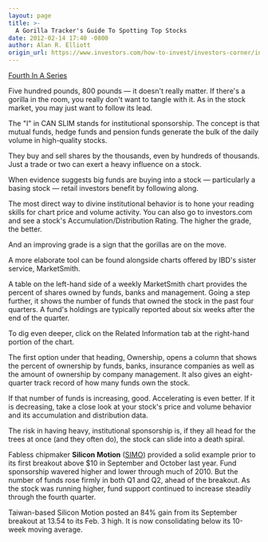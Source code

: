 ```yaml
---
layout: page
title: >-
  A Gorilla Tracker's Guide To Spotting Top Stocks
date: 2012-02-14 17:40 -0800
author: Alan R. Elliott
origin_url: https://www.investors.com/how-to-invest/investors-corner/invest-in-stocks-by-tracking-fund-behavior
---
```





[Fourth In A Series](http://investors.com/meetbigmoney)


Five hundred pounds, 800 pounds — it doesn't really matter. If there's a gorilla in the room, you really don't want to tangle with it. As in the stock market, you may just want to follow its lead.


The "I" in CAN SLIM stands for institutional sponsorship. The concept is that mutual funds, hedge funds and pension funds generate the bulk of the daily volume in high-quality stocks.


They buy and sell shares by the thousands, even by hundreds of thousands. Just a trade or two can exert a heavy influence on a stock.


When evidence suggests big funds are buying into a stock — particularly a basing stock — retail investors benefit by following along.


The most direct way to divine institutional behavior is to hone your reading skills for chart price and volume activity. You can also go to investors.com and see a stock's Accumulation/Distribution Rating. The higher the grade, the better.


And an improving grade is a sign that the gorillas are on the move.


A more elaborate tool can be found alongside charts offered by IBD's sister service, MarketSmith.


A table on the left-hand side of a weekly MarketSmith chart provides the percent of shares owned by funds, banks and management. Going a step further, it shows the number of funds that owned the stock in the past four quarters. A fund's holdings are typically reported about six weeks after the end of the quarter.


To dig even deeper, click on the Related Information tab at the right-hand portion of the chart.


The first option under that heading, Ownership, opens a column that shows the percent of ownership by funds, banks, insurance companies as well as the amount of ownership by company management. It also gives an eight-quarter track record of how many funds own the stock.


If that number of funds is increasing, good. Accelerating is even better. If it is decreasing, take a close look at your stock's price and volume behavior and its accumulation and distribution data.


The risk in having heavy, institutional sponsorship is, if they all head for the trees at once (and they often do), the stock can slide into a death spiral.


Fabless chipmaker **Silicon Motion** ([SIMO](https://research.investors.com/quote.aspx?symbol=SIMO)) provided a solid example prior to its first breakout above \$10 in September and October last year. Fund sponsorship wavered higher and lower through much of 2010. But the number of funds rose firmly in both Q1 and Q2, ahead of the breakout. As the stock was running higher, fund support continued to increase steadily through the fourth quarter.


Taiwan-based Silicon Motion posted an 84% gain from its September breakout at 13.54 to its Feb. 3 high. It is now consolidating below its 10-week moving average.




